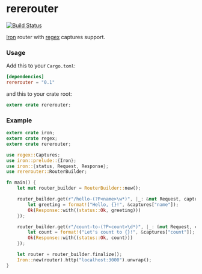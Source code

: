 # rererouter

[![Build Status](https://travis-ci.org/stepankuzmin/rererouter.svg?branch=master)](https://travis-ci.org/stepankuzmin/rererouter)

[Iron](https://github.com/iron/iron) router with [regex](https://github.com/rust-lang/regex) captures support.

### Usage

Add this to your `Cargo.toml`:

```toml
[dependencies]
rererouter = "0.1"
```

and this to your crate root:

```rust
extern crate rererouter;
```

### Example

```rust
extern crate iron;
extern crate regex;
extern crate rererouter;

use regex::Captures;
use iron::prelude::{Iron};
use iron::{status, Request, Response};
use rererouter::RouterBuilder;

fn main() {
    let mut router_builder = RouterBuilder::new();

    router_builder.get(r"/hello-(?P<name>\w*)", |_: &mut Request, captures: Captures| {
        let greeting = format!("Hello, {}!", &captures["name"]);
        Ok(Response::with((status::Ok, greeting)))
    });

    router_builder.get(r"/count-to-(?P<count>\d*)", |_: &mut Request, captures: Captures| {
        let count = format!("Let's count to {}!", &captures["count"]);
        Ok(Response::with((status::Ok, count)))
    });

    let router = router_builder.finalize();
    Iron::new(router).http("localhost:3000").unwrap();
}
```